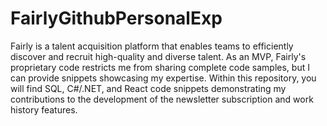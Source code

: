 # FairlyGithubPersonalExp
Fairly is a talent acquisition platform that enables teams to efficiently discover and recruit high-quality and diverse talent. As an MVP, Fairly's proprietary code restricts me from sharing complete code samples, but I can provide snippets showcasing my expertise. Within this repository, you will find SQL, C#/.NET, and React code snippets demonstrating my contributions to the development of the newsletter subscription and work history features.
